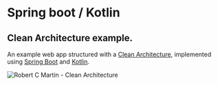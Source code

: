# Spring boot / Kotlin
## Clean Architecture example.

An example web app structured with a [Clean Architecture][clean-arch], implemented using [Spring Boot][springboot] and [Kotlin][kotlin].

![Robert C Martin - Clean Architecture](http://i.imgur.com/WkBAATy.png)

[clean-arch]: https://8thlight.com/blog/uncle-bob/2012/08/13/the-clean-architecture.html
[springboot]: https://spring.io/projects/spring-boot
[kotlin]: https://kotlinlang.org/